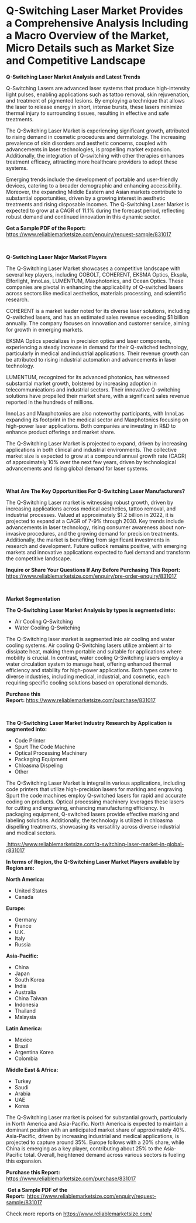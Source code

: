 <p><h1>Q-Switching Laser Market Provides a Comprehensive Analysis Including a Macro Overview of the Market, Micro Details such as Market Size and Competitive Landscape</h1></p><p><strong>Q-Switching Laser Market Analysis and Latest Trends</strong></p>
<p><p>Q-Switching Lasers are advanced laser systems that produce high-intensity light pulses, enabling applications such as tattoo removal, skin rejuvenation, and treatment of pigmented lesions. By employing a technique that allows the laser to release energy in short, intense bursts, these lasers minimize thermal injury to surrounding tissues, resulting in effective and safe treatments.</p><p>The Q-Switching Laser Market is experiencing significant growth, attributed to rising demand in cosmetic procedures and dermatology. The increasing prevalence of skin disorders and aesthetic concerns, coupled with advancements in laser technologies, is propelling market expansion. Additionally, the integration of Q-switching with other therapies enhances treatment efficacy, attracting more healthcare providers to adopt these systems.</p><p>Emerging trends include the development of portable and user-friendly devices, catering to a broader demographic and enhancing accessibility. Moreover, the expanding Middle Eastern and Asian markets contribute to substantial opportunities, driven by a growing interest in aesthetic treatments and rising disposable incomes. The Q-Switching Laser Market is expected to grow at a CAGR of 11.1% during the forecast period, reflecting robust demand and continued innovation in this dynamic sector.</p></p>
<p><strong>Get a Sample PDF of the Report:&nbsp;</strong> <a href="https://www.reliablemarketsize.com/enquiry/request-sample/831017?utm_campaign=2995&utm_medium=2&utm_source=Github&utm_content=ia&utm_term=25032025&utm_id=q-switching-laser">https://www.reliablemarketsize.com/enquiry/request-sample/831017</a></p>
<p>&nbsp;</p>
<p><strong>Q-Switching Laser Major Market Players</strong></p>
<p><p>The Q-Switching Laser Market showcases a competitive landscape with several key players, including COBOLT, COHERENT, EKSMA Optics, Ekspla, Elforlight, InnoLas, LUMENTUM, Maxphotonics, and Ocean Optics. These companies are pivotal in enhancing the applicability of Q-switched lasers across sectors like medical aesthetics, materials processing, and scientific research.</p><p>COHERENT is a market leader noted for its diverse laser solutions, including Q-switched lasers, and has an estimated sales revenue exceeding $1 billion annually. The company focuses on innovation and customer service, aiming for growth in emerging markets.</p><p>EKSMA Optics specializes in precision optics and laser components, experiencing a steady increase in demand for their Q-switched technology, particularly in medical and industrial applications. Their revenue growth can be attributed to rising industrial automation and advancements in laser technology.</p><p>LUMENTUM, recognized for its advanced photonics, has witnessed substantial market growth, bolstered by increasing adoption in telecommunications and industrial sectors. Their innovative Q-switching solutions have propelled their market share, with a significant sales revenue reported in the hundreds of millions.</p><p>InnoLas and Maxphotonics are also noteworthy participants, with InnoLas expanding its footprint in the medical sector and Maxphotonics focusing on high-power laser applications. Both companies are investing in R&D to enhance product offerings and market share.</p><p>The Q-Switching Laser Market is projected to expand, driven by increasing applications in both clinical and industrial environments. The collective market size is expected to grow at a compound annual growth rate (CAGR) of approximately 10% over the next few years, driven by technological advancements and rising global demand for laser systems.</p></p>
<p>&nbsp;</p>
<p><strong>What Are The Key Opportunities For Q-Switching Laser Manufacturers?</strong></p>
<p><p>The Q-Switching Laser market is witnessing robust growth, driven by increasing applications across medical aesthetics, tattoo removal, and industrial processes. Valued at approximately $1.2 billion in 2022, it is projected to expand at a CAGR of 7-9% through 2030. Key trends include advancements in laser technology, rising consumer awareness about non-invasive procedures, and the growing demand for precision treatments. Additionally, the market is benefiting from significant investments in research and development. Future outlook remains positive, with emerging markets and innovative applications expected to fuel demand and transform the competitive landscape.</p></p>
<p><strong>Inquire or Share Your Questions If Any Before Purchasing This Report:</strong> <a href="https://www.reliablemarketsize.com/enquiry/pre-order-enquiry/831017?utm_campaign=2995&utm_medium=2&utm_source=Github&utm_content=ia&utm_term=25032025&utm_id=q-switching-laser">https://www.reliablemarketsize.com/enquiry/pre-order-enquiry/831017</a></p>
<p>&nbsp;</p>
<p><strong>Market Segmentation</strong></p>
<p><strong>The Q-Switching Laser Market Analysis by types is segmented into:</strong></p>
<p><ul><li>Air Cooling Q-Switching</li><li>Water Cooling Q-Switching</li></ul></p>
<p><p>The Q-Switching laser market is segmented into air cooling and water cooling systems. Air cooling Q-Switching lasers utilize ambient air to dissipate heat, making them portable and suitable for applications where mobility is crucial. In contrast, water cooling Q-Switching lasers employ a water circulation system to manage heat, offering enhanced thermal efficiency and stability for high-power applications. Both types cater to diverse industries, including medical, industrial, and cosmetic, each requiring specific cooling solutions based on operational demands.</p></p>
<p><strong>Purchase this Report:&nbsp;</strong><a href="https://www.reliablemarketsize.com/purchase/831017?utm_campaign=2995&utm_medium=2&utm_source=Github&utm_content=ia&utm_term=25032025&utm_id=q-switching-laser">https://www.reliablemarketsize.com/purchase/831017</a></p>
<p>&nbsp;</p>
<p><strong>The Q-Switching Laser Market Industry Research by Application is segmented into:</strong></p>
<p><ul><li>Code Printer</li><li>Spurt The Code Machine</li><li>Optical Processing Machinery</li><li>Packaging Equipment</li><li>Chloasma Dispeling</li><li>Other</li></ul></p>
<p><p>The Q-Switching Laser Market is integral in various applications, including code printers that utilize high-precision lasers for marking and engraving. Spurt the code machines employ Q-switched lasers for rapid and accurate coding on products. Optical processing machinery leverages these lasers for cutting and engraving, enhancing manufacturing efficiency. In packaging equipment, Q-switched lasers provide effective marking and labeling solutions. Additionally, the technology is utilized in chloasma dispelling treatments, showcasing its versatility across diverse industrial and medical sectors.</p></p>
<p><a href="https://www.reliablemarketsize.com/q-switching-laser-market-in-global-r831017?utm_campaign=2995&utm_medium=2&utm_source=Github&utm_content=ia&utm_term=25032025&utm_id=q-switching-laser">&nbsp;https://www.reliablemarketsize.com/q-switching-laser-market-in-global-r831017</a></p>
<p><strong>In terms of Region, the Q-Switching Laser Market Players available by Region are:</strong></p>
<p>
    <p> <strong> North America: </strong>
        <ul>
            <li>United States</li>
            <li>Canada</li>
        </ul>
        </p> 
    <p> <strong> Europe: </strong>
        <ul>
            <li>Germany</li>
            <li>France</li>
            <li>U.K.</li>
            <li>Italy</li>
            <li>Russia</li>
        </ul>
        </p> 
    <p> <strong> Asia-Pacific: </strong>
        <ul>
            <li>China</li>
            <li>Japan</li>
            <li>South Korea</li>
            <li>India</li>
            <li>Australia</li>
            <li>China Taiwan</li>
            <li>Indonesia</li>
            <li>Thailand</li>
            <li>Malaysia</li>
        </ul>
        </p> 
    <p> <strong> Latin America: </strong>
        <ul>
            <li>Mexico</li>
            <li>Brazil</li>
            <li>Argentina Korea</li>
            <li>Colombia</li>
        </ul>
        </p> 
    <p> <strong> Middle East & Africa: </strong>
        <ul>
            <li>Turkey</li>
            <li>Saudi</li>
            <li>Arabia</li>
            <li>UAE</li>
            <li>Korea</li>
        </ul>
    </p>
    </p>
<p><p>The Q-Switching Laser market is poised for substantial growth, particularly in North America and Asia-Pacific. North America is expected to maintain a dominant position with an anticipated market share of approximately 40%. Asia-Pacific, driven by increasing industrial and medical applications, is projected to capture around 35%. Europe follows with a 20% share, while China is emerging as a key player, contributing about 25% to the Asia-Pacific total. Overall, heightened demand across various sectors is fueling this expansion.</p></p>
<p><strong>Purchase this Report: </strong><a href="https://www.reliablemarketsize.com/purchase/831017?utm_campaign=2995&utm_medium=2&utm_source=Github&utm_content=ia&utm_term=25032025&utm_id=q-switching-laser">https://www.reliablemarketsize.com/purchase/831017</a></p>
<p>&nbsp;<strong>Get a Sample PDF of the Report:&nbsp;&nbsp;</strong><a href="https://www.reliablemarketsize.com/enquiry/request-sample/831017?utm_campaign=2995&utm_medium=2&utm_source=Github&utm_content=ia&utm_term=25032025&utm_id=q-switching-laser">https://www.reliablemarketsize.com/enquiry/request-sample/831017</a></p>
<p><strong></strong></p>
<p>Check more reports on <a href="https://www.reliablemarketsize.com/?utm_campaign=2995&utm_medium=2&utm_source=Github&utm_content=ia&utm_term=25032025&utm_id=q-switching-laser">https://www.reliablemarketsize.com/</a></p>